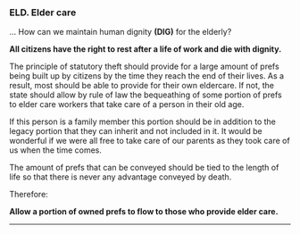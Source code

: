 ### ELD. Elder care

... How can we maintain human dignity **(DIG)** for the elderly?

**All citizens have the right to rest after a life of work and die with dignity.**

The principle of statutory theft should provide for a large amount of prefs being built up by citizens by the time they reach the end of their lives.  As a result, most should be able to provide for their own eldercare.  If not, the state should allow by rule of law the bequeathing of some portion of prefs to elder care workers that take care of a person in their old age.

If this person is a family member this portion should be in addition to the legacy portion that they can inherit and not included in it.  It would be wonderful if we were all free to take care of our parents as they took care of us when the time comes.

The amount of prefs that can be conveyed should be tied to the length of life so that there is never any advantage conveyed by death.

Therefore:

**Allow a portion of owned prefs to flow to those who provide elder care.**

----------








